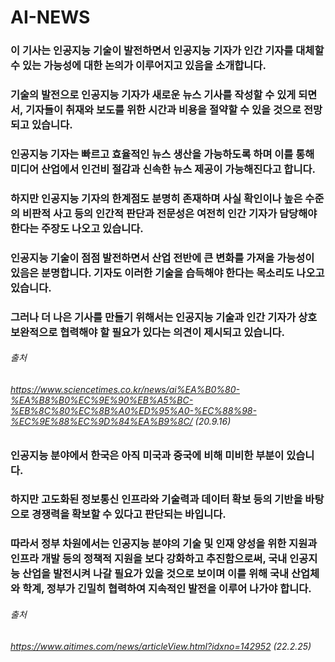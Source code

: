 # AI-NEWS


### 이 기사는 인공지능 기술이 발전하면서 인공지능 기자가 인간 기자를 대체할 수 있는 가능성에 대한 논의가 이루어지고 있음을 소개합니다. 
### 기술의 발전으로 인공지능 기자가 새로운 뉴스 기사를 작성할 수 있게 되면서, 기자들이 취재와 보도를 위한 시간과 비용을 절약할 수 있을 것으로 전망되고 있습니다.
### 인공지능 기자는 빠르고 효율적인 뉴스 생산을 가능하도록 하며 이를 통해 미디어 산업에서 인건비 절감과 신속한 뉴스 제공이 가능해진다고 합니다. 
### 하지만 인공지능 기자의 한계점도 분명히 존재하며 사실 확인이나 높은 수준의 비판적 사고 등의 인간적 판단과 전문성은 여전히 인간 기자가 담당해야 한다는 주장도 나오고 있습니다.
### 인공지능 기술이 점점 발전하면서 산업 전반에 큰 변화를 가져올 가능성이 있음은 분명합니다. 기자도 이러한 기술을 습득해야 한다는 목소리도 나오고 있습니다. 
### 그러나 더 나은 기사를 만들기 위해서는 인공지능 기술과 인간 기자가 상호보완적으로 협력해야 할 필요가 있다는 의견이 제시되고 있습니다.

###### 출처
###### https://www.sciencetimes.co.kr/news/ai%EA%B0%80-%EA%B8%B0%EC%9E%90%EB%A5%BC-%EB%8C%80%EC%8B%A0%ED%95%A0-%EC%88%98-%EC%9E%88%EC%9D%84%EA%B9%8C/   (20.9.16)

### 인공지능 분야에서 한국은 아직 미국과 중국에 비해 미비한 부분이 있습니다.
### 하지만 고도화된 정보통신 인프라와 기술력과 데이터 확보 등의 기반을 바탕으로 경쟁력을 확보할 수 있다고 판단되는 바입니다.
### 따라서 정부 차원에서는 인공지능 분야의 기술 및 인재 양성을 위한 지원과 인프라 개발 등의 정책적 지원을 보다 강화하고 추진함으로써, 국내 인공지능 산업을 발전시켜 나갈 필요가 있을 것으로 보이며 이를 위해 국내 산업체와 학계, 정부가 긴밀히 협력하여 지속적인 발전을 이루어 나가야 합니다.

###### 출처
###### https://www.aitimes.com/news/articleView.html?idxno=142952    (22.2.25)





